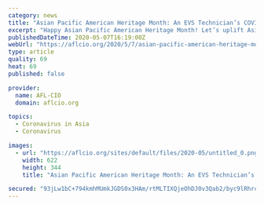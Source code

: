 ```yaml
---
category: news
title: "Asian Pacific American Heritage Month: An EVS Technician’s COVID-19 Story"
excerpt: "Happy Asian Pacific American Heritage Month! Let’s uplift Asian American and Pacific Islander workers this month⁠—those who are on the front lines of COVID-19 and those who are on the front lines of our families and communities. Angel Sherburne (SEIU) is an EVS technician in Seattle: Her work keeps patients safe by disinfecting hospital ..."
publishedDateTime: 2020-05-07T16:19:00Z
webUrl: "https://aflcio.org/2020/5/7/asian-pacific-american-heritage-month-evs-technicians-covid-19-story"
type: article
quality: 69
heat: 69
published: false

provider:
  name: AFL-CIO
  domain: aflcio.org

topics:
  - Coronavirus in Asia
  - Coronavirus

images:
  - url: "https://aflcio.org/sites/default/files/2020-05/untitled_0.png"
    width: 622
    height: 344
    title: "Asian Pacific American Heritage Month: An EVS Technician’s COVID-19 Story"

secured: "93jLw1bC+794kmhMUmkJGDS0x3HAm/rtMLTIXQjeOhDJ0v3Qab2/byc9lRhrcj5Fh/0EBSR8hdGOdKc2LCPOfLT7ltRmnndDDh89fQf71aH5Chms8h+Hlv/aajYk8eKon7/i32xRSS+zPBF0dzk0wJHgyGHZMpW2ZE1clfNYcCWavszdwdM6Pob0kQFUhoGglsRZNQ8IYcwceL3TeVELnmNV8lAC1nBx53fmrZ00pYifRHeYe3Zj1Wbge97MP/CuraO8XSpjWRvZAXeHaRYtlZ9FZd7SXLR2sd/VAVba9PzCspCZ0zeMJAOOLMmvbp6X9tErxrundeCvauef71bYkMG63Foa4+282pLmClGz72XkHkzbqmGV3/RjbwBuhNvujQmjN5sdi+qcKInEPrmV9m1mJJY240A3pXWT4VoTLMqbUG+FCD+ULXhMyCOos8UcmxxMwcqvxeiy9GBCm1DHNDQ8lu/uPUTuN+cfgz2YgQM=;HOpAqcPYELcE8akgUz6Jpw=="
---
```


